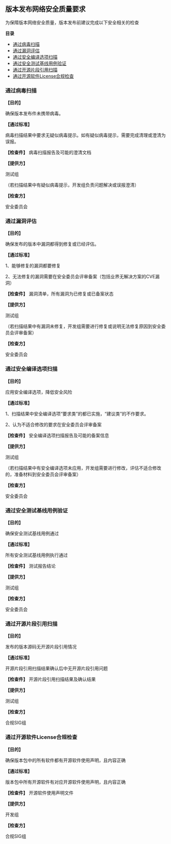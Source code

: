 
## 版本发布网络安全质量要求
为保障版本网络安全质量，版本发布前建议完成以下安全相关的检查

**目录**

+ [通过病毒扫描](#通过病毒扫描)
+ [通过漏洞评估](#通过漏洞评估)
+ [通过安全编译选项扫描](#通过安全编译选项扫描)
+ [通过安全测试基线用例验证](#通过安全测试基线用例验证)
+ [通过开源片段引用扫描](#通过开源片段引用扫描)
+ [通过开源软件License合规检查](#通过开源软件License合规检查)


### 通过病毒扫描

**【目的】**

确保版本发布件未携带病毒。

**【通过标准】**

病毒扫描结果中要求无疑似病毒提示。如有疑似病毒提示，需要完成清理或澄清为误报。

**【检查件】**
病毒扫描报告及可能的澄清文档

**【提供方】**

测试组

（若扫描结果中有疑似病毒提示，开发组负责问题解决或误报澄清）

**【检查方】**

安全委员会



### **通过漏洞评估**

**【目的】**

确保发布的版本中漏洞都得到修复或已经评估。

**【通过标准】**

1、能够修复的漏洞都要修复

2、无法修复的漏洞需要在安全委员会评审备案（包括业界无解决方案的CVE漏洞）

**【检查件】**
漏洞清单，所有漏洞为已修复或已备案状态

**【提供方】**

测试组

（若扫描结果中有漏洞未修复，开发组需要进行修复或说明无法修复原因到安全委员会评审备案）

**【检查方】**

安全委员会



### **通过安全编译选项扫描**

**【目的】**

应用安全编译选项，降低安全风险

**【通过标准】**

1、扫描结果中安全编译选项“要求类”的都已实施，“建议类”的不作要求。

2、认为不适合修改的要求在安全委员会评审备案

**【检查件】**
安全编译选项扫描报告及可能的备案信息

**【提供方】**

测试组

（若扫描结果中有安全编译选项未应用，开发组需要进行修改，评估不适合修改的，准备材料到安全委员会评审备案）

**【检查方】**

安全委员会



### 通过安全测试基线用例验证

**【目的】**

确保安全测试基线用例通过

**【通过标准】**

所有安全测试基线用例执行通过

**【检查件】**
测试报告结论

**【提供方】**

测试组

**【检查方】**

安全委员会



### 通过开源片段引用扫描

**【目的】**

发布的版本源码无开源片段引用情况

**【通过标准】**

开源片段引用扫描结果确认后中无开源片段引用问题

**【检查件】**
开源片段引用扫描结果及确认结果

**【提供方】**

测试组

**【检查方】**

合规SIG组



### 通过开源软件License合规检查

**【目的】**

确保版本包中的所有软件都有开源软件使用声明，且内容正确

**【通过标准】**

版本包中所有开源软件有对应开源软件使用声明，且内容正确

**【检查件】**
开源软件使用声明文件

**【提供方】**

开发组

**【检查方】**

合规SIG组
